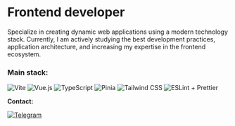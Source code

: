 # Frontend developer 

Specialize in creating dynamic web applications using a modern technology stack. Currently, I am actively studying the best development practices, application architecture, and increasing my expertise in the frontend ecosystem.


### **Main stack:** 

![Vite](https://img.shields.io/badge/Vite-646CFF?style=for-the-badge&logo=vite&logoColor=white)
![Vue.js](https://img.shields.io/badge/Vue.js-35495E?style=for-the-badge&logo=vuedotjs&logoColor=4FC08D)
![TypeScript](https://img.shields.io/badge/TypeScript-3178C6?style=for-the-badge&logo=typescript&logoColor=white)
![Pinia](https://img.shields.io/badge/Pinia-FFD02F?style=for-the-badge&logo=pinia&logoColor=000000)
![Tailwind CSS](https://img.shields.io/badge/Tailwind_CSS-06B6D4?style=for-the-badge&logo=tailwind-css&logoColor=white)
![ESLint + Prettier](https://img.shields.io/badge/ESLint_+_Prettier-4B32C3?style=for-the-badge&logo=eslint&logoColor=white)

**Contact:** 

[![Telegram](https://img.shields.io/badge/Telegram-2CA5E0?style=for-the-badge&logo=telegram&logoColor=white)](https://t.me/userwithoutsoul)
